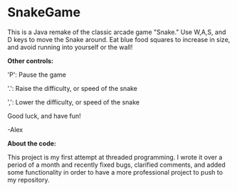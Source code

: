 # SnakeGame

This is a Java remake of the classic arcade game "Snake." Use W,A,S, and D keys to move the Snake around. Eat blue food squares to
increase in size, and avoid running into yourself or the wall!

<b>Other controls:</b>

'P': Pause the game

'.': Raise the difficulty, or speed of the snake

',': Lower the difficulty, or speed of the snake


Good luck, and have fun!

-Alex


<b>About the code:</b>

This project is my first attempt at threaded programming. I wrote it over a period of a month and recently fixed bugs, clarified comments, and added some functionality in order to have a more professional project to push to my repository.

